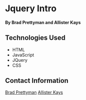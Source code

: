 # Jquery Intro


#### By Brad Prettyman and Allister Kays


## Technologies Used

* HTML
* JavaScript
* JQuery
* CSS


## Contact Information

[Brad Prettyman](https://github.com/BradPrettyman)
[Allister Kays](https://github.com/AlyxMoon)
